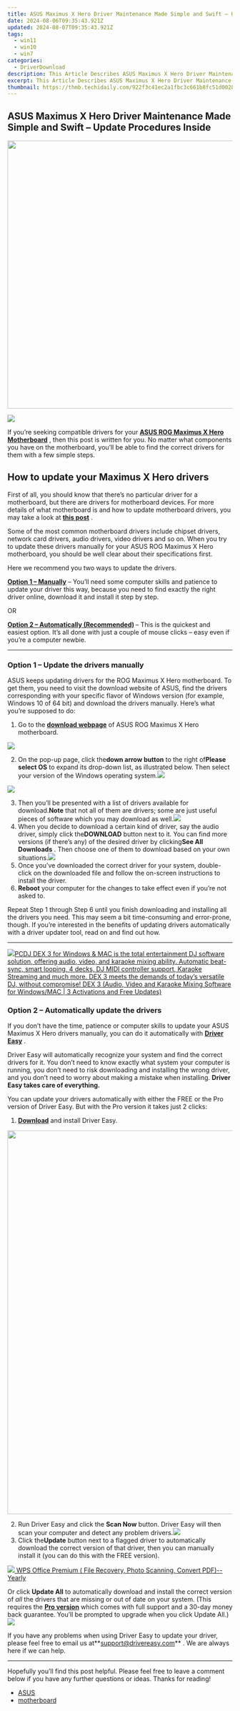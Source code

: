 ```yaml
---
title: ASUS Maximus X Hero Driver Maintenance Made Simple and Swift – Update Procedures Inside
date: 2024-08-06T09:35:43.921Z
updated: 2024-08-07T09:35:43.921Z
tags:
  - win11
  - win10
  - win7
categories:
  - DriverDownload
description: This Article Describes ASUS Maximus X Hero Driver Maintenance Made Simple and Swift – Update Procedures Inside
excerpt: This Article Describes ASUS Maximus X Hero Driver Maintenance Made Simple and Swift – Update Procedures Inside
thumbnail: https://thmb.techidaily.com/922f3c41ec2a1fbc3c661b8fc51d0028e0ed70c9ac6f093a3392525ae0eba424.jpg
---
```


## ASUS Maximus X Hero Driver Maintenance Made Simple and Swift – Update Procedures Inside

<!-- affiliate ads begin -->
<a href="https://appsumo.8odi.net/c/5597632/2075475/7443" target="_top" id="2075475"><img src="//a.impactradius-go.com/display-ad/7443-2075475" border="0" alt="" width="1200" height="600"/></a><img height="0" width="0" src="https://appsumo.8odi.net/i/5597632/2075475/7443" style="position:absolute;visibility:hidden;" border="0" />
<!-- affiliate ads end -->
![](https://images.drivereasy.com/wp-content/uploads/2019/07/image-307.png)

 If you’re seeking compatible drivers for your **[ASUS ROG Maximus X Hero Motherboard](https://www.asus.com/us/Motherboards/ROG-MAXIMUS-X-HERO/)**  , then this post is written for you. No matter what components you have on the motherboard, you’ll be able to find the correct drivers for them with a few simple steps.

## How to update your Maximus X Hero drivers

 First of all, you should know that there’s no particular driver for a motherboard, but there are drivers for motherboard devices. For more details of what motherboard is and how to update motherboard drivers, you may take a look at **[this post](https://tools.techidaily.com/drivereasy/download/)**  .

 Some of the most common motherboard drivers include chipset drivers, network card drivers, audio drivers, video drivers and so on. When you try to update these drivers manually for your ASUS ROG Maximus X Hero motherboard, you should be well clear about their specifications first.

Here we recommend you two ways to update the drivers.

**[Option 1 – Manually](https://tools.techidaily.com/drivereasy/download/)**  – You’ll need some computer skills and patience to update your driver this way, because you need to find exactly the right driver online, download it and install it step by step.  

 OR  

**[Option 2 – Automatically (Recommended)](https://www.drivereasy.com/knowledge/how-to-update-asus-maximus-x-hero-drivers-quick-easy/#option2) [](https://tools.techidaily.com/drivereasy/download/)**  – This is the quickest and easiest option. It’s all done with just a couple of mouse clicks – easy even if you’re a computer newbie.

---

### Option 1 – Update the drivers manually

 ASUS keeps updating drivers for the ROG Maximus X Hero motherboard. To get them, you need to visit the download website of ASUS, find the drivers corresponding with your specific flavor of Windows version (for example, Windows 10 of 64 bit) and download the drivers manually. Here’s what you’re supposed to do:

1. Go to the **[download webpage](https://www.asus.com/us/Motherboards/ROG-MAXIMUS-X-HERO/HelpDesk%5FDownload/)**  of ASUS ROG Maximus X Hero motherboard.
<!-- affiliate ads begin -->
<a href="https://estore.winxdvd.com/order/checkout.php?PRODS=1412049&QTY=1&AFFILIATE=108875&CART=1"><img src="https://www.winxdvd.com/affiliate/new-banner/pt-200x200.jpg" border="0"></a>
<!-- affiliate ads end -->
2. On the pop-up page, click the**down arrow button** to the right of**Please select OS** to expand its drop-down list, as illustrated below. Then select your version of the Windows operating system.![](https://images.drivereasy.com/wp-content/uploads/2019/07/image-303.png)
<!-- affiliate ads begin -->
<a href="https://secure.2checkout.com/order/checkout.php?PRODS=37100474&QTY=1&AFFILIATE=108875&CART=1"><img src="https://awario.com/images/pages/index/img-leads-1280@1x.avif" border="0"></a>
<!-- affiliate ads end -->
3. Then you’ll be presented with a list of drivers available for download.**Note** that not all of them are drivers; some are just useful pieces of software which you may download as well.![](https://images.drivereasy.com/wp-content/uploads/2019/07/image-304.png)
4. When you decide to download a certain kind of driver, say the audio driver, simply click the**DOWNLOAD** button next to it. You can find more versions (if there’s any) of the desired driver by clicking**See All Downloads** . Then choose one of them to download based on your own situations.![](https://images.drivereasy.com/wp-content/uploads/2019/07/image-306.png)
5. Once you’ve downloaded the correct driver for your system, double-click on the downloaded file and follow the on-screen instructions to install the driver.
6. **Reboot** your computer for the changes to take effect even if you’re not asked to.

 Repeat Step 1 through Step 6 until you finish downloading and installing all the drivers you need. This may seem a bit time-consuming and error-prone, though. If you’re interested in the benefits of updating drivers automatically with a driver updater tool, read on and find out how.

---

<!-- affiliate ads begin -->
<a href="https://shop.pcdj.com/order/checkout.php?PRODS=4698824&QTY=1&AFFILIATE=108875&CART=1"> <img src="https://secure.avangate.com/images/merchant/47f4b6321e9fd8e8f7326a6adc1a7c1e/products/dex3pro-screenshot-homepage.png" border="0">PCDJ DEX 3 for Windows & MAC is the total entertainment DJ software solution, offering audio, video, and karaoke mixing ability. Automatic beat-sync, smart looping, 4 decks, DJ MIDI controller support, Karaoke Streaming and much more. 
DEX 3 meets the demands of today’s versatile DJ, without compromise! 
DEX 3 (Audio, Video and Karaoke Mixing Software for Windows/MAC | 3 Activations and Free Updates)</a>
<!-- affiliate ads end -->
### Option 2 – Automatically update the drivers

 If you don’t have the time, patience or computer skills to update your ASUS Maximus X Hero drivers manually, you can do it automatically with **[Driver Easy](https://tools.techidaily.com/drivereasy/download/)**  .

 Driver Easy will automatically recognize your system and find the correct drivers for it. You don’t need to know exactly what system your computer is running, you don’t need to risk downloading and installing the wrong driver, and you don’t need to worry about making a mistake when installing. **Driver Easy takes care of everything.**

 You can update your drivers automatically with either the FREE or the Pro version of Driver Easy. But with the Pro version it takes just 2 clicks:

1. **[Download](https://tools.techidaily.com/drivereasy/download/)**  and install Driver Easy.
<!-- affiliate ads begin -->
<a href="https://propmoneyinc.pxf.io/c/5597632/1803115/14559" target="_top" id="1803115"><img src="//a.impactradius-go.com/display-ad/14559-1803115" border="0" alt="" width="859" height="859"/></a><img height="0" width="0" src="https://imp.pxf.io/i/5597632/1803115/14559" style="position:absolute;visibility:hidden;" border="0" />
<!-- affiliate ads end -->
2. Run Driver Easy and click the **Scan Now** button. Driver Easy will then scan your computer and detect any problem drivers.![](https://images.drivereasy.com/wp-content/uploads/2019/07/image-276.png)
3. Click the**Update**  button next to a flagged driver to automatically download the correct version of that driver, then you can manually install it (you can do this with the FREE version).  
<!-- affiliate ads begin -->
<a href="https://secure.2checkout.com/order/checkout.php?PRODS=38729081&QTY=1&AFFILIATE=108875&CART=1"><img src="https://website-prod.cache.wpscdn.com/img/wps-office-pdf-editor-1x.890dbda.png" border="0">
WPS Office Premium ( File Recovery, Photo Scanning, Convert PDF)--Yearly</a>
<!-- affiliate ads end -->
 Or click **Update All** to automatically download and install the correct version of _all_ the drivers that are missing or out of date on your system. (This requires the **[Pro version](https://tools.techidaily.com/drivereasy/download/)**  which comes with full support and a 30-day money back guarantee. You’ll be prompted to upgrade when you click Update All.)![](https://images.drivereasy.com/wp-content/uploads/2019/07/image-277.png)

 If you have any problems when using Driver Easy to update your driver, please feel free to email us at**<support@drivereasy.com>** . We are always here if we can help.

---

 Hopefully you’ll find this post helpful. Please feel free to leave a comment below if you have any further questions or ideas. Thanks for reading!

* [ASUS](https://tools.techidaily.com/drivereasy/download/)
* [motherboard](https://tools.techidaily.com/drivereasy/download/)

<ins class="adsbygoogle"
     style="display:block"
     data-ad-format="autorelaxed"
     data-ad-client="ca-pub-7571918770474297"
     data-ad-slot="1223367746"></ins>



<ins class="adsbygoogle"
     style="display:block"
     data-ad-client="ca-pub-7571918770474297"
     data-ad-slot="8358498916"
     data-ad-format="auto"
     data-full-width-responsive="true"></ins>
